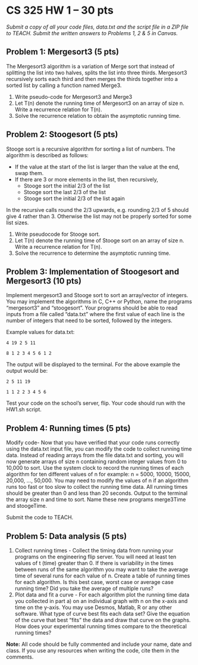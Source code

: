 # CS 325 HW 1 – 30 pts  
 
*Submit a copy of all your code files, data.txt and the script file in a ZIP file to TEACH.  Submit the written answers to Problems 1, 2 & 5 in Canvas.*

## Problem 1: Mergesort3 (5 pts)
The Mergesort3 algorithm is a variation of Merge sort that instead of splitting the list into two halves, splits the list into three thirds. Mergesort3 recursively sorts each third and then merges the thirds together into a sorted list by calling a function named Merge3.
1. Write pseudo-code for Mergesort3 and Merge3
2. Let T(n) denote the running time of Mergesort3 on an array of size n. Write a recurrence relation for T(n).
3. Solve the recurrence relation to obtain the asymptotic running time.

## Problem 2: Stoogesort (5 pts)
Stooge sort is a recursive algorithm for sorting a list of numbers. The algorithm is described as follows:
- If the value at the start of the list is larger than the value at the end, swap them.
- If there are 3 or more elements in the list, then recursively,
    - Stooge sort the initial 2/3 of the list
    - Stooge sort the last 2/3 of the list
    - Stooge sort the initial 2/3 of the list again

In the recursive calls round the 2/3 upwards, e.g. rounding 2/3 of 5 should give 4 rather than 3. Otherwise the list may not be properly sorted for some list sizes.
1. Write pseudocode for Stooge sort.
2. Let T(n) denote the running time of Stooge sort on an array of size n. Write a recurrence relation for T(n).
3. Solve the recurrence to determine the asymptotic running time.

## Problem 3: Implementation of Stoogesort and Mergesort3 (10 pts) 
Implement mergesort3 and Stooge sort to sort an array/vector of integers.  You may implement the algorithms in C, C++ or Python, name the programs “mergesort3” and “stoogesort”.  Your programs should be able to read inputs from a file called “data.txt” where the first value of each line is the number of integers that need to be sorted, followed by the integers.

Example values for data.txt: 
```
4 19 2 5 11
```
```
8 1 2 3 4 5 6 1 2
```
The output will be displayed to the terminal. 
For the above example the output would be: 
```
2 5 11 19
```
```
1 1 2 2 3 4 5 6
```
Test your code on the school’s server, flip.  Your code should run with the HW1.sh script.

## Problem 4: Running times (5 pts)  
Modify code- Now that you have verified that your code runs correctly using the data.txt input file, you can modify the code to collect running time data.  Instead of reading arrays from the file data.txt and sorting, you will now generate arrays of size n containing random integer values from 0 to 10,000 to sort.  Use the system clock to record the running times of each algorithm for ten different values of n for example: n = 5000, 10000, 15000, 20,000, ..., 50,000.  You may need to modify the values of n if an algorithm runs too fast or too slow to collect the running time data. All running times should be greater than 0 and less than 20 seconds. Output to the terminal the array size n and time to sort.  Name these new programs merge3Time and stoogeTime.

Submit the code to TEACH.

## Problem 5: Data analysis (5 pts)  
1. Collect running times - Collect the timing data from running your programs on the engineering flip server. You will need at least ten values of t (time) greater than 0.  If there is variability in the times between runs of the same algorithm you may want to take the average time of several runs for each value of n.  Create a table of running times for each algorithm.  Is this best case, worst case or average case running time? Did you take the average of multiple runs?  
2. Plot data and fit a curve - For each algorithm plot the running time data you collected in part a) on an individual graph with n on the x-axis and time on the y-axis.  You may use Desmos, Matlab, R or any other software.  What type of curve best fits each data set?  Give the equation of the curve that best “fits” the data and draw that curve on the graphs.  How does your experimental running times compare to the theoretical running times? 

**Note:** All code should be fully commented and include your name, date and class.  If you use any 
resources when writing the code, cite them in the comments. 
